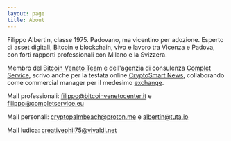 ```yaml
---
layout: page
title: About
---
```


Filippo Albertin, classe 1975. Padovano, ma vicentino per adozione. Esperto di asset digitali, Bitcoin e blockchain, vivo e lavoro tra Vicenza e Padova, con forti rapporti professionali con Milano e la Svizzera.

Membro del [Bitcoin Veneto Team](http://www.bitcoinvenetocenter.it) e dell'agenzia di consulenza [Complet Service](https://www.completservice.eu), scrivo anche per la testata online [CryptoSmart News](https://cryptosmart.it/crypto-blog), collaborando come commercial manager per il medesimo [exchange](https://cryptosmart.it).

Mail professionali: filippo@bitcoinvenetocenter.it e filippo@completservice.eu

Mail personali: cryptopalmbeach@proton.me e albertin@tuta.io

Mail ludica: creativephil75@vivaldi.net
